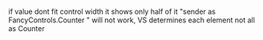 ﻿if value dont fit control width it shows only half of it
"sender as FancyControls.Counter " will not work, VS determines each element not all as Counter